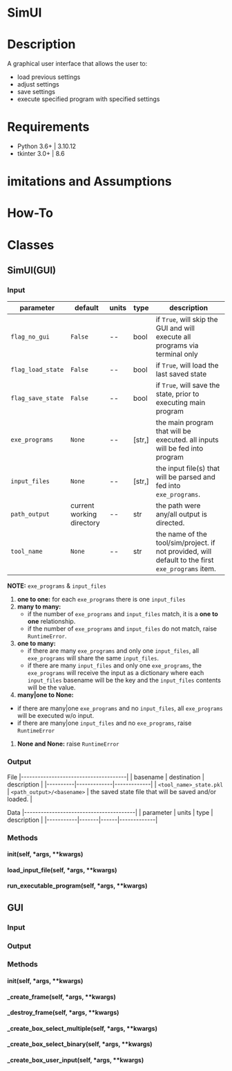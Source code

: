 # **SimUI**

# **Description**

A graphical user interface that allows the user to:
- load previous settings
- adjust settings
- save settings
- execute specified program with specified settings

# **Requirements**
- Python 3.6+ | 3.10.12
- tkinter 3.0+ | 8.6

# **imitations and Assumptions**

# **How-To**

# **Classes**

## **SimUI(GUI)**

### **Input**

| parameter | default | units | type |description |
|-----------|---------|-------|------|------------|
| `flag_no_gui` | `False` | -- | bool | if `True`, will skip the GUI and will execute all programs via terminal only |
| `flag_load_state` | `False` | -- | bool | if `True`, will load the last saved state |
| `flag_save_state` | `False` | -- | bool | if `True`, will save the state, prior to executing main program |
| `exe_programs` | `None` | -- | [str,] | the main program that will be executed. all inputs will be fed into program |
| `input_files` | `None` | -- | [str,] | the input file(s) that will be parsed and fed into `exe_programs`. |
| `path_output` | current working directory | -- | str | the path were any/all output is directed. |
| `tool_name` | `None` | -- | str | the name of the tool/sim/project. if not provided, will default to the first `exe_programs` item. |

**NOTE:** `exe_programs` & `input_files`
1) **one to one:** for each `exe_programs` there is one `input_files`
1) **many to many:**
   - if the number of `exe_programs` and `input_files` match, it is a **one to one** relationship.
   - if the number of `exe_programs` and `input_files` do not match, raise `RuntimeError`.
1) **one to many:**
   - if there are many `exe_programs` and only one `input_files`, all `exe_programs` will share the same `input_files`.
   - if there are many `input_files` and only one `exe_programs`, the `exe_programs` will receive the input as a dictionary where each `input_files` basename will be the key and the `input_files` contents will be the value.
1) **many|one to None:**
  - if there are many|one `exe_programs` and no `input_files`, all `exe_programs` will be executed w/o input.
  - if there are many|one `input_files` and no `exe_programs`, raise `RuntimeError`
1) **None and None:** raise `RuntimeError`

### **Output**

File
|--------------------------------------|
| basename | destination | description |
|----------|-------------|-------------|
| `<tool_name>_state.pkl` | `<path_output>/<basename>` | the saved state file that will be saved and/or loaded. |

Data
|----------------------------------------|
| parameter | units | type | description |
|-----------|-------|------|-------------|

### **Methods**

#### **__init__(self, \*args, \*\*kwargs)**

#### **load_input_file(self, \*args, \*\*kwargs)**

#### **run_executable_program(self, \*args, \*\*kwargs)**

## **GUI**

### **Input**

### **Output**

### **Methods**

#### **__init__(self, \*args, \*\*kwargs)**

#### **_create_frame(self, \*args, \*\*kwargs)**

#### **_destroy_frame(self, \*args, \*\*kwargs)**

#### **_create_box_select_multiple(self, \*args, \*\*kwargs)**

#### **_create_box_select_binary(self, \*args, \*\*kwargs)**

#### **_create_box_user_input(self, \*args, \*\*kwargs)**
